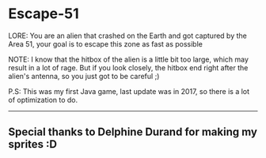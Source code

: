 # Escape-51
LORE: You are an alien that crashed on the Earth and got captured by the Area 51, your goal is to escape this zone as fast as possible

NOTE: I know that the hitbox of the alien is a little bit too large, which may result in a lot of rage. But if you look closely, the hitbox end right after the alien's antenna, so you just got to be careful ;)

P.S: This was my first Java game, last update was in 2017, so there is a lot of optimization to do.

----------------------------------------------------------
Special thanks to Delphine Durand for making my sprites :D
----------------------------------------------------------
